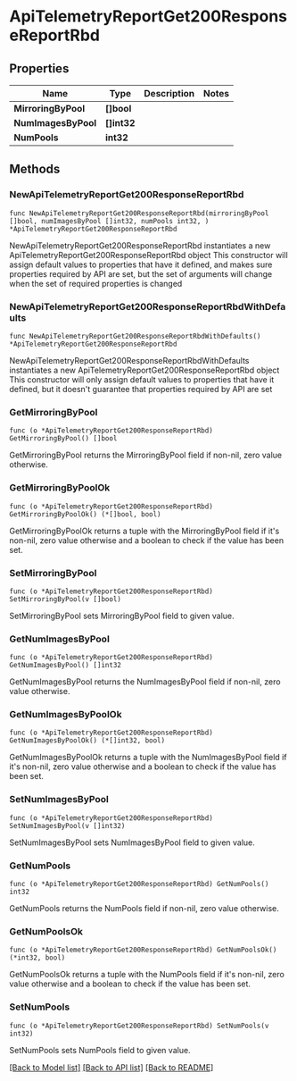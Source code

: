 # ApiTelemetryReportGet200ResponseReportRbd

## Properties

Name | Type | Description | Notes
------------ | ------------- | ------------- | -------------
**MirroringByPool** | **[]bool** |  | 
**NumImagesByPool** | **[]int32** |  | 
**NumPools** | **int32** |  | 

## Methods

### NewApiTelemetryReportGet200ResponseReportRbd

`func NewApiTelemetryReportGet200ResponseReportRbd(mirroringByPool []bool, numImagesByPool []int32, numPools int32, ) *ApiTelemetryReportGet200ResponseReportRbd`

NewApiTelemetryReportGet200ResponseReportRbd instantiates a new ApiTelemetryReportGet200ResponseReportRbd object
This constructor will assign default values to properties that have it defined,
and makes sure properties required by API are set, but the set of arguments
will change when the set of required properties is changed

### NewApiTelemetryReportGet200ResponseReportRbdWithDefaults

`func NewApiTelemetryReportGet200ResponseReportRbdWithDefaults() *ApiTelemetryReportGet200ResponseReportRbd`

NewApiTelemetryReportGet200ResponseReportRbdWithDefaults instantiates a new ApiTelemetryReportGet200ResponseReportRbd object
This constructor will only assign default values to properties that have it defined,
but it doesn't guarantee that properties required by API are set

### GetMirroringByPool

`func (o *ApiTelemetryReportGet200ResponseReportRbd) GetMirroringByPool() []bool`

GetMirroringByPool returns the MirroringByPool field if non-nil, zero value otherwise.

### GetMirroringByPoolOk

`func (o *ApiTelemetryReportGet200ResponseReportRbd) GetMirroringByPoolOk() (*[]bool, bool)`

GetMirroringByPoolOk returns a tuple with the MirroringByPool field if it's non-nil, zero value otherwise
and a boolean to check if the value has been set.

### SetMirroringByPool

`func (o *ApiTelemetryReportGet200ResponseReportRbd) SetMirroringByPool(v []bool)`

SetMirroringByPool sets MirroringByPool field to given value.


### GetNumImagesByPool

`func (o *ApiTelemetryReportGet200ResponseReportRbd) GetNumImagesByPool() []int32`

GetNumImagesByPool returns the NumImagesByPool field if non-nil, zero value otherwise.

### GetNumImagesByPoolOk

`func (o *ApiTelemetryReportGet200ResponseReportRbd) GetNumImagesByPoolOk() (*[]int32, bool)`

GetNumImagesByPoolOk returns a tuple with the NumImagesByPool field if it's non-nil, zero value otherwise
and a boolean to check if the value has been set.

### SetNumImagesByPool

`func (o *ApiTelemetryReportGet200ResponseReportRbd) SetNumImagesByPool(v []int32)`

SetNumImagesByPool sets NumImagesByPool field to given value.


### GetNumPools

`func (o *ApiTelemetryReportGet200ResponseReportRbd) GetNumPools() int32`

GetNumPools returns the NumPools field if non-nil, zero value otherwise.

### GetNumPoolsOk

`func (o *ApiTelemetryReportGet200ResponseReportRbd) GetNumPoolsOk() (*int32, bool)`

GetNumPoolsOk returns a tuple with the NumPools field if it's non-nil, zero value otherwise
and a boolean to check if the value has been set.

### SetNumPools

`func (o *ApiTelemetryReportGet200ResponseReportRbd) SetNumPools(v int32)`

SetNumPools sets NumPools field to given value.



[[Back to Model list]](../README.md#documentation-for-models) [[Back to API list]](../README.md#documentation-for-api-endpoints) [[Back to README]](../README.md)


